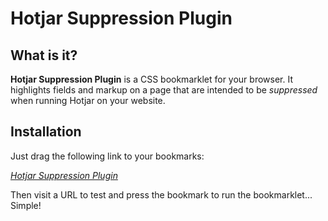 ﻿# Hotjar Suppression Plugin

## What is it?

**Hotjar Suppression Plugin** is a CSS bookmarklet for your browser. It highlights fields and markup on a page that are intended to be _suppressed_ when running Hotjar on your website.

## Installation

Just drag the following link to your bookmarks: 

*[Hotjar Suppression Plugin](javascript%3A%20(function%20()%20%7B%20e%20%3D%20document.createElement(%27LINK%27)%3B%20e.href%20%3D%20%27https%3A%2F%2Frawgithub.com%2Fkarltynan%2Fhotjar-suppression-plugin%2Fmaster%2Fhotjar.css%27%3B%20e.rel%20%3D%20%27stylesheet%27%3B%20e.media%20%3D%20%27all%27%3B%20document.body.appendChild(e)%3B%20%7D)()%3B)*

Then visit a URL to test and press the bookmark to run the bookmarklet... Simple!
